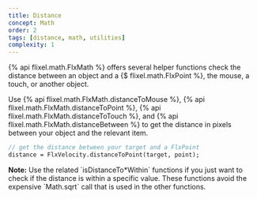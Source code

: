 ```yaml
---
title: Distance
concept: Math
order: 2
tags: [distance, math, utilities]
complexity: 1
---
```


{% api flixel.math.FlxMath %} offers several helper functions check the distance between an object and a {$ flixel.math.FlxPoint %}, the mouse, a touch, or another object.

Use {% api flixel.math.FlxMath.distanceToMouse %},  {% api flixel.math.FlxMath.distanceToPoint %}, {% api flixel.math.FlxMath.distanceToTouch %}, and {% api flixel.math.FlxMath.distanceBetween %} to get the distance in pixels between your object and the relevant item.

```haxe
// get the distance between your target and a FlxPoint
distance = FlxVelocity.distanceToPoint(target, point);
```

<div class="alert alert-info"><span class="glyphicon glyphicon-paperclip"> </span> <strong> Note:</strong> Use the related `isDistanceTo*Within` functions if you just want to check if the distance is within a specific value. These functions avoid the expensive `Math.sqrt` call that is used in the other functions.</div>
